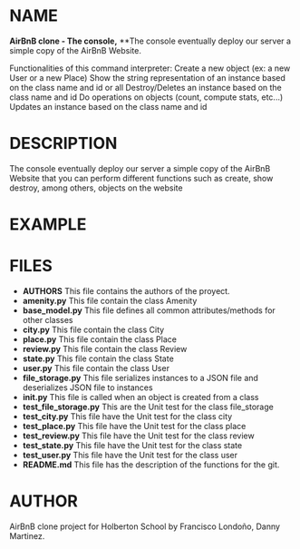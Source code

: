 #  NAME

**AirBnB clone - The console,**  **The console eventually deploy our server a simple copy of the AirBnB Website.

Functionalities of this command interpreter:
Create a new object (ex: a new User or a new Place)
Show the string representation of an instance based on the class name and id or all
Destroy/Deletes an instance based on the class name and id
Do operations on objects (count, compute stats, etc...)
Updates an instance based on the class name and id

# DESCRIPTION

The console eventually deploy our server a simple copy of the AirBnB Website that you can perform different functions such as create, show destroy, among others, objects on the website

# EXAMPLE


# FILES

-   **AUTHORS** This file contains the authors of the proyect.
-   **amenity.py** This file contain the class Amenity
-   **base_model.py** This file defines all common attributes/methods for other classes
-   **city.py** This file contain the class City
-   **place.py** This file contain the class Place
-   **review.py** This file contain the class Review
-   **state.py** This file contain the class State
-   **user.py** This file contain the class User
-   **file_storage.py** This file serializes instances to a JSON file and deserializes JSON file to instances
-   **__init__.py** This file is called when an object is created from a class
-   **test_file_storage.py** This are the Unit test for the class file_storage
-   **test_city.py** This file have the Unit test for the class city
-   **test_place.py** This file have the Unit test for the class place
-   **test_review.py** This file have the Unit test for the class review
-   **test_state.py** This file have the Unit test for the class state
-   **test_user.py** This file have the Unit test for the class user
-   **README.md** This file has the description of the functions for the git.



# AUTHOR
AirBnB clone project for Holberton School by Francisco Londoño, Danny Martinez.
